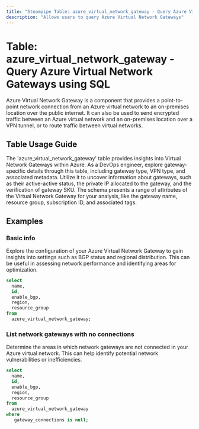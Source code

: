 ```yaml
---
title: "Steampipe Table: azure_virtual_network_gateway - Query Azure Virtual Network Gateways using SQL"
description: "Allows users to query Azure Virtual Network Gateways"
---
```


# Table: azure_virtual_network_gateway - Query Azure Virtual Network Gateways using SQL

Azure Virtual Network Gateway is a component that provides a point-to-point network connection from an Azure virtual network to an on-premises location over the public internet. It can also be used to send encrypted traffic between an Azure virtual network and an on-premises location over a VPN tunnel, or to route traffic between virtual networks.

## Table Usage Guide

The 'azure_virtual_network_gateway' table provides insights into Virtual Network Gateways within Azure. As a DevOps engineer, explore gateway-specific details through this table, including gateway type, VPN type, and associated metadata. Utilize it to uncover information about gateways, such as their active-active status, the private IP allocated to the gateway, and the verification of gateway SKU. The schema presents a range of attributes of the Virtual Network Gateway for your analysis, like the gateway name, resource group, subscription ID, and associated tags.

## Examples

### Basic info
Explore the configuration of your Azure Virtual Network Gateway to gain insights into settings such as BGP status and regional distribution. This can be useful in assessing network performance and identifying areas for optimization.

```sql
select
  name,
  id,
  enable_bgp,
  region,
  resource_group
from
  azure_virtual_network_gateway;
```

### List network gateways with no connections
Determine the areas in which network gateways are not connected in your Azure virtual network. This can help identify potential network vulnerabilities or inefficiencies.

```sql
select
  name,
  id,
  enable_bgp,
  region,
  resource_group
from
  azure_virtual_network_gateway
where
   gateway_connections is null;
```
